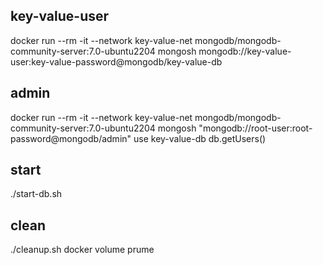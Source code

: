 ## key-value-user
docker run --rm -it --network key-value-net mongodb/mongodb-community-server:7.0-ubuntu2204 mongosh mongodb://key-value-user:key-value-password@mongodb/key-value-db

## admin
docker run --rm -it --network key-value-net mongodb/mongodb-community-server:7.0-ubuntu2204 mongosh "mongodb://root-user:root-password@mongodb/admin"
    use key-value-db
    db.getUsers()

## start
./start-db.sh

## clean
./cleanup.sh
docker volume prume 

